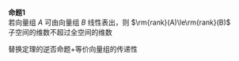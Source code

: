 **命题1**  
若向量组 $A$ 可由向量组 $B$ 线性表出，则 $\rm{rank}(A)\le\rm{rank}(B)$   
子空间的维数不超过全空间的维数  
  
替换定理的逆否命题+等价向量组的传递性  
